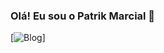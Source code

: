 ### Olá! Eu sou o Patrik Marcial 👾

[![Blog](https://img.shields.io/programador-up-down-green-red/http/monip.org.svg)]

